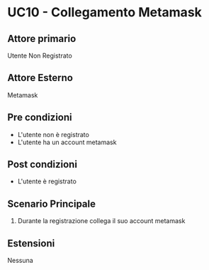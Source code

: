 # UC10 - Collegamento Metamask

## Attore primario
Utente Non Registrato

## Attore Esterno
Metamask

## Pre condizioni
- L'utente non è registrato
- L'utente ha un account metamask

## Post condizioni
- L'utente è registrato

## Scenario Principale
1. Durante la registrazione collega il suo account metamask

## Estensioni
Nessuna